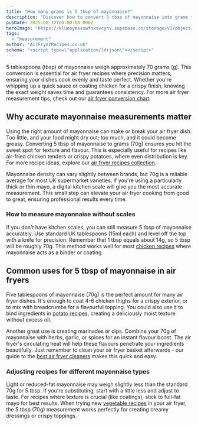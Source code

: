 ```yaml
---
title: "How many grams is 5 tbsp of mayonnaise?"
description: "Discover how to convert 5 tbsp of mayonnaise into grams for precise air fryer cooking. Get accurate measurements in seconds!"
pubDate: 2025-08-12T00:00:00.000Z
heroImage: "https://klueoymssxwfnxsvcyhv.supabase.co/storage/v1/object/public/md/how-many-grams-is-5-tbsp-mayonnaise-ac376ec2.webp"
tags:
  - "measurement"
author: "AirFryerRecipes.co.uk"
schema: "<script type=\"application/ld+json\"></script>"
---
```


<p>5 tablespoons (tbsp) of mayonnaise weigh approximately 70 grams (g). This conversion is essential for air fryer recipes where precision matters, ensuring your dishes cook evenly and taste perfect. Whether you're whipping up a quick sauce or coating chicken for a crispy finish, knowing the exact weight saves time and guarantees consistency. For more air fryer measurement tips, check out our <a href=https://www.airfryerrecipe.co.uk/air-fryer-conversion-chart>air fryer conversion chart</a>.</p>  

<h2>Why accurate mayonnaise measurements matter</h2>  
<p>Using the right amount of mayonnaise can make or break your air fryer dish. Too little, and your food might dry out; too much, and it could become greasy. Converting 5 tbsp of mayonnaise to grams (70g) ensures you hit the sweet spot for texture and flavour. This is especially useful for recipes like air-fried chicken tenders or crispy potatoes, where even distribution is key. For more recipe ideas, explore our <a href=https://www.airfryerrecipe.co.uk/recipes>air fryer recipes collection</a>.</p>  

<p>Mayonnaise density can vary slightly between brands, but 70g is a reliable average for most UK supermarket varieties. If you're using a particularly thick or thin mayo, a digital kitchen scale will give you the most accurate measurement. This small step can elevate your air fryer cooking from good to great, ensuring professional results every time.</p>  

<h3>How to measure mayonnaise without scales</h3>  
<p>If you don't have kitchen scales, you can still measure 5 tbsp of mayonnaise accurately. Use standard UK tablespoons (15ml each) and level off the top with a knife for precision. Remember that 1 tbsp equals about 14g, so 5 tbsp will be roughly 70g. This method works well for most <a href=https://www.airfryerrecipe.co.uk/recipe-category/chicken>chicken recipes</a> where mayonnaise acts as a binder or coating.</p>  

<h2>Common uses for 5 tbsp of mayonnaise in air fryers</h2>  
<p>Five tablespoons of mayonnaise (70g) is the perfect amount for many air fryer dishes. It's enough to coat 4-6 chicken thighs for a crispy exterior, or to mix with breadcrumbs for a flavourful topping. You could also use it to bind ingredients in <a href=https://www.airfryerrecipe.co.uk/recipe-category/potatoes>potato recipes</a>, creating a deliciously moist texture without excess oil.</p>  

<p>Another great use is creating marinades or dips. Combine your 70g of mayonnaise with herbs, garlic, or spices for an instant flavour boost. The air fryer's circulating heat will help these flavours penetrate your ingredients beautifully. Just remember to clean your air fryer basket afterwards - our guide to the <a href=https://www.airfryerrecipe.co.uk/air-fryer-cleaner>best air fryer cleaners</a> makes this quick and easy.</p>  

<h3>Adjusting recipes for different mayonnaise types</h3>  
<p>Light or reduced-fat mayonnaise may weigh slightly less than the standard 70g for 5 tbsp. If you're substituting, start with a little less and adjust to taste. For recipes where texture is crucial (like coatings), stick to full-fat mayo for best results. When trying new <a href=https://www.airfryerrecipe.co.uk/recipe-category/vegetables>vegetable recipes</a> in your air fryer, the 5 tbsp (70g) measurement works perfectly for creating creamy dressings or crispy toppings.</p>